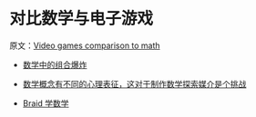 # 对比数学与电子游戏

原文：[Video games comparison to math](https://wiki.issarice.com/wiki/Video_games_comparison_to_math)

* [数学中的组合爆炸](https://wiki.issarice.com/wiki/Combinatorial_explosion_in_math)

* [数学概念有不同的心理表征，这对于制作数学探索媒介是个挑战](https://wiki.issarice.com/wiki/Different_mental_representations_of_mathematical_objects_is_a_blocker_for_an_exploratory_medium_of_math)

* [Braid 学数学](https://wiki.issarice.com/wiki/Braid_for_math) 